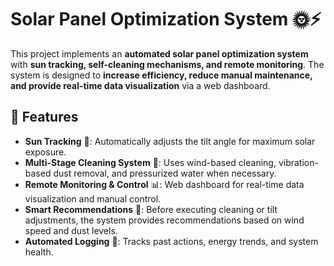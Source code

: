 # Solar Panel Optimization System 🌞⚡

This project implements an **automated solar panel optimization system** with **sun tracking, self-cleaning mechanisms, and remote monitoring**. The system is designed to **increase efficiency, reduce manual maintenance, and provide real-time data visualization** via a web dashboard.

## 🌟 Features
- **Sun Tracking** 📍: Automatically adjusts the tilt angle for maximum solar exposure.
- **Multi-Stage Cleaning System** 🧼: Uses wind-based cleaning, vibration-based dust removal, and pressurized water when necessary.
- **Remote Monitoring & Control** 📊: Web dashboard for real-time data visualization and manual control.
- **Smart Recommendations** 🤖: Before executing cleaning or tilt adjustments, the system provides recommendations based on wind speed and dust levels.
- **Automated Logging** 📜: Tracks past actions, energy trends, and system health.
